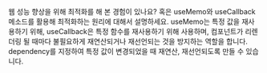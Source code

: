 웹 성능 향상을 위해 최적화를 해 본 경험이 있나요? 혹은 useMemo와 useCallback 메소드를 활용해 최적화하는 원리에 대해서 설명하세요.
useMemo는 특정 값을 재사용하기 위해, useCallback은 특정 함수를 재사용하기 위해 사용하며, 컴포넌트가 리렌더링 될 때마다 불필요하게 재연산되거나 재선언되는 것을 방지하는 역할을 합니다. dependency를 지정하여 특정 값이 변경되었을 때 재연산, 재선언되도록 만들 수 있습니다.